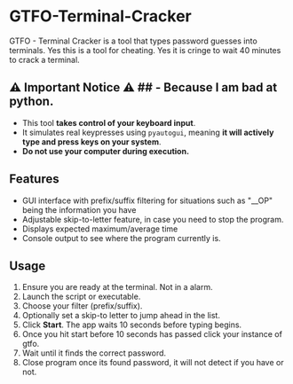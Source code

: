 # GTFO-Terminal-Cracker
GTFO - Terminal Cracker is a tool that types password guesses into terminals. 
Yes this is a tool for cheating. Yes it is cringe to wait 40 minutes to crack a terminal.

## ⚠️ Important Notice ⚠️ ## - Because I am bad at python.

- This tool **takes control of your keyboard input**.
- It simulates real keypresses using `pyautogui`, meaning **it will actively type and press keys on your system**.
- **Do not use your computer during execution.**

## Features

- GUI interface with prefix/suffix filtering for situations such as "__OP" being the information you have
- Adjustable skip-to-letter feature, in case you need to stop the program.
- Displays expected maximum/average time
- Console output to see where the program currently is.

## Usage

1. Ensure you are ready at the terminal. Not in a alarm.
2. Launch the script or executable.
3. Choose your filter (prefix/suffix).
4. Optionally set a skip-to letter to jump ahead in the list.
5. Click **Start**. The app waits 10 seconds before typing begins.
6. Once you hit start before 10 seconds has passed click your instance of gtfo.
7. Wait until it finds the correct password.
8. Close program once its found password, it will not detect if you have or not.
